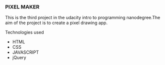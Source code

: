 ### PIXEL MAKER
This is the third project in the udacity intro to programming nanodegree.The aim of the project is to create a pixel drawing app.

Technologies used 
- HTML
- CSS
- JAVASCRIPT
- jQuery
